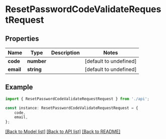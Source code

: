 # ResetPasswordCodeValidateRequestRequest


## Properties

Name | Type | Description | Notes
------------ | ------------- | ------------- | -------------
**code** | **number** |  | [default to undefined]
**email** | **string** |  | [default to undefined]

## Example

```typescript
import { ResetPasswordCodeValidateRequestRequest } from './api';

const instance: ResetPasswordCodeValidateRequestRequest = {
    code,
    email,
};
```

[[Back to Model list]](../README.md#documentation-for-models) [[Back to API list]](../README.md#documentation-for-api-endpoints) [[Back to README]](../README.md)
